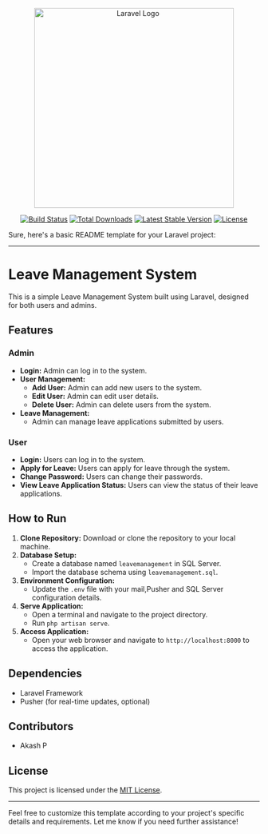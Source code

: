 <p align="center"><a href="https://laravel.com" target="_blank"><img src="https://raw.githubusercontent.com/laravel/art/master/logo-lockup/5%20SVG/2%20CMYK/1%20Full%20Color/laravel-logolockup-cmyk-red.svg" width="400" alt="Laravel Logo"></a></p>

<p align="center">
<a href="https://github.com/laravel/framework/actions"><img src="https://github.com/laravel/framework/workflows/tests/badge.svg" alt="Build Status"></a>
<a href="https://packagist.org/packages/laravel/framework"><img src="https://img.shields.io/packagist/dt/laravel/framework" alt="Total Downloads"></a>
<a href="https://packagist.org/packages/laravel/framework"><img src="https://img.shields.io/packagist/v/laravel/framework" alt="Latest Stable Version"></a>
<a href="https://packagist.org/packages/laravel/framework"><img src="https://img.shields.io/packagist/l/laravel/framework" alt="License"></a>
</p>


Sure, here's a basic README template for your Laravel project:

---

# Leave Management System

This is a simple Leave Management System built using Laravel, designed for both users and admins.

## Features

### Admin
- **Login:** Admin can log in to the system.
- **User Management:**
  - **Add User:** Admin can add new users to the system.
  - **Edit User:** Admin can edit user details.
  - **Delete User:** Admin can delete users from the system.
- **Leave Management:**
  - Admin can manage leave applications submitted by users.

### User
- **Login:** Users can log in to the system.
- **Apply for Leave:** Users can apply for leave through the system.
- **Change Password:** Users can change their passwords.
- **View Leave Application Status:** Users can view the status of their leave applications.

## How to Run

1. **Clone Repository:** Download or clone the repository to your local machine.
2. **Database Setup:**
   - Create a database named `leavemanagement` in SQL Server.
   - Import the database schema using `leavemanagement.sql`.
3. **Environment Configuration:**
   - Update the `.env` file with your mail,Pusher and SQL Server configuration details.
4. **Serve Application:**
   - Open a terminal and navigate to the project directory.
   - Run `php artisan serve`.
5. **Access Application:**
   - Open your web browser and navigate to `http://localhost:8000` to access the application.

## Dependencies

- Laravel Framework
- Pusher (for real-time updates, optional)

## Contributors

- Akash P

## License

This project is licensed under the [MIT License](LICENSE).

---

Feel free to customize this template according to your project's specific details and requirements. Let me know if you need further assistance!
